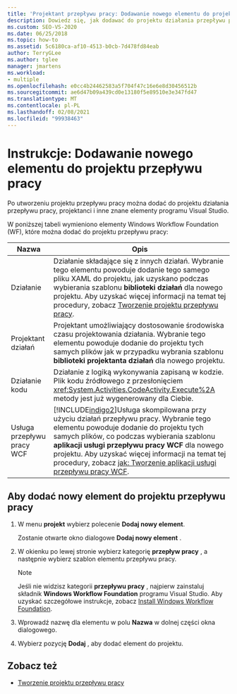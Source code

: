 ```yaml
---
title: 'Projektant przepływu pracy: Dodawanie nowego elementu do projektu przepływu pracy'
description: Dowiedz się, jak dodawać do projektu działania przepływu pracy, projektanci i inne znane elementy programu Visual Studio po utworzeniu projektu przepływu pracy.
ms.custom: SEO-VS-2020
ms.date: 06/25/2018
ms.topic: how-to
ms.assetid: 5c6180ca-af10-4513-b0cb-7d478fd84eab
author: TerryGLee
ms.author: tglee
manager: jmartens
ms.workload:
- multiple
ms.openlocfilehash: e0cc4b24462583a5f704f47c16e6e8d30456512b
ms.sourcegitcommit: ae6d47b09a439cd0e13180f5e89510e3e347fd47
ms.translationtype: MT
ms.contentlocale: pl-PL
ms.lasthandoff: 02/08/2021
ms.locfileid: "99938463"
---
```

# <a name="how-to-add-a-new-item-to-a-workflow-project"></a>Instrukcje: Dodawanie nowego elementu do projektu przepływu pracy

Po utworzeniu projektu przepływu pracy można dodać do projektu działania przepływu pracy, projektanci i inne znane elementy programu Visual Studio.

W poniższej tabeli wymieniono elementy Windows Workflow Foundation (WF), które można dodać do projektu przepływu pracy:

| Nazwa | Opis |
|-| - |
| Działanie | Działanie składające się z innych działań. Wybranie tego elementu powoduje dodanie tego samego pliku XAML do projektu, jak uzyskano podczas wybierania szablonu **biblioteki działań** dla nowego projektu. Aby uzyskać więcej informacji na temat tej procedury, zobacz [Tworzenie projektu przepływu pracy](creating-a-workflow-project.md). |
| Projektant działań | Projektant umożliwiający dostosowanie środowiska czasu projektowania działania. Wybranie tego elementu powoduje dodanie do projektu tych samych plików jak w przypadku wybrania szablonu **biblioteki projektanta działań** dla nowego projektu. |
| Działanie kodu | Działanie z logiką wykonywania zapisaną w kodzie. Plik kodu źródłowego z przesłonięciem <xref:System.Activities.CodeActivity.Execute%2A> metody jest już wygenerowany dla Ciebie. |
| Usługa przepływu pracy WCF | [!INCLUDE[indigo2](../workflow-designer/includes/indigo2_md.md)]Usługa skompilowana przy użyciu działań przepływu pracy. Wybranie tego elementu powoduje dodanie do projektu tych samych plików, co podczas wybierania szablonu **aplikacji usługi przepływu pracy WCF** dla nowego projektu. Aby uzyskać więcej informacji na temat tej procedury, zobacz [jak: Tworzenie aplikacji usługi przepływu pracy WCF](creating-a-workflow-project.md). |

## <a name="to-add-a-new-item-to-a-workflow-project"></a>Aby dodać nowy element do projektu przepływu pracy

1. W menu **projekt** wybierz polecenie **Dodaj nowy element**.

   Zostanie otwarte okno dialogowe **Dodaj nowy element** .

1. W okienku po lewej stronie wybierz kategorię **przepływ pracy** , a następnie wybierz szablon elementu przepływu pracy.

   > [!NOTE]
   > Jeśli nie widzisz kategorii **przepływu pracy** , najpierw zainstaluj składnik **Windows Workflow Foundation** programu Visual Studio. Aby uzyskać szczegółowe instrukcje, zobacz [Install Windows Workflow Foundation](developing-applications-with-the-workflow-designer.md#install-windows-workflow-foundation).

1. Wprowadź nazwę dla elementu w polu **Nazwa** w dolnej części okna dialogowego.

1. Wybierz pozycję **Dodaj** , aby dodać element do projektu.

## <a name="see-also"></a>Zobacz też

- [Tworzenie projektu przepływu pracy](../workflow-designer/creating-a-workflow-project.md)
